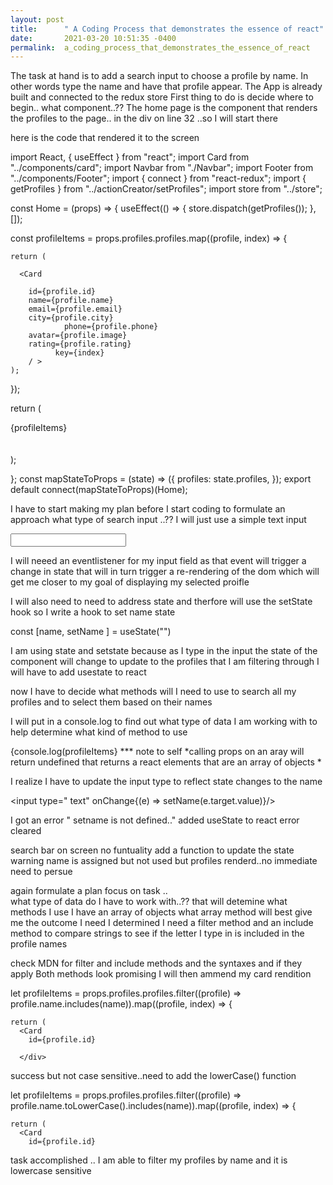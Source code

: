 ```yaml
---
layout: post
title:      " A Coding Process that demonstrates the essence of react"
date:       2021-03-20 10:51:35 -0400
permalink:  a_coding_process_that_demonstrates_the_essence_of_react
---
```



The task at hand is to add a search input 
to choose a profile by name. 
In other words type the name and have that profile appear.
The App is already built and connected to the redux store
First thing to do is decide
where to begin..
what component..??
The home page is the component  that renders the profiles to the page.. in the div on line 32 ..so I will start there

here is the code that rendered it to the screen 

import React, { useEffect } from "react";
import Card from "../components/card";
import Navbar from "./Navbar";
import Footer from "../components/Footer";
import { connect } from "react-redux";
import { getProfiles } from "../actionCreator/setProfiles";
import store from "../store";

const Home = (props) => {
  useEffect(() => {
    store.dispatch(getProfiles());
  }, []);


const profileItems = props.profiles.profiles.map((profile, index) => {

    return (

      <Card

        id={profile.id}
        name={profile.name}
        email={profile.email}
        city={profile.city}
				phone={profile.phone}
        avatar={profile.image}
        rating={profile.rating}
			  key={index}
        / >
    );
 });

return (
    <div className='container'>

   <Navbar title='Profile viewer' icon='fab fa-forumbee' />
    <div className='row'>{profileItems}</div>
      <br></br>
      <div
        style={{ borderTop: "2px solid #fff ", marginLeft: 4, marginRight: 4 }}
      ></div>
      <Footer year={new Date().getFullYear()} />
    </div>
  );

};
const mapStateToProps = (state) => ({
  profiles: state.profiles,
});
export default connect(mapStateToProps)(Home);

I have to start making my plan before I start coding to formulate an approach
what type of search input ..??
I will just use a simple text input

<input type=" text" />

I will neeed an eventlistener for my input field as that 
event will trigger a change in state that will in turn trigger 
a re-rendering of the dom which will get me closer to my goal of displaying my selected proifle

I will also need to need to address state and therfore will use the setState hook 
so I write a hook to set name state

  const [name, setName ] = useState("")

I am using state and setstate because as I type in the input the state of the component will change to update to the profiles that I am filtering through 
I will have to add usestate to react

now I have to decide
what methods will I need to use to search all
my profiles and to select them based on their names

I will put in a console.log to find out what type of data I am working with to help determine what kind of method to use

{console.log(profileItems}
*** note to self  *calling props on an aray will return undefined
that returns a react elements that are an array of objects *

I realize I have to update the input type to reflect state changes to the name

<input type=" text" onChange{(e) => setName(e.target.value)}/>

I got an error " setname is not defined.."
added useState to react
error cleared

search bar on screen no funtuality
add a function to update the state
warning name is assigned but not used
but profiles renderd..no immediate need to persue

again formulate a plan focus on task ..  
what type of data do I have to work with..??
that will detemine what methods I use
I have an array of objects
what array method will best give me the outcome I need
I determined I need a filter method
and an include method to compare strings to see if the letter I type in is included in the profile names

check MDN for filter and include methods and the syntaxes and if they apply
Both methods look promising I will then ammend my card rendition 

 let profileItems = props.profiles.profiles.filter((profile) => profile.name.includes(name)).map((profile, index) => {
    
    return (
      <Card
        id={profile.id}
 
      </div>

success but not case sensitive..need to add the lowerCase() function

  let profileItems = props.profiles.profiles.filter((profile) => profile.name.toLowerCase().includes(name)).map((profile, index) => {
    
    return (
      <Card
        id={profile.id}

task accomplished ..
I am able to filter my profiles by name and it is lowercase sensitive

